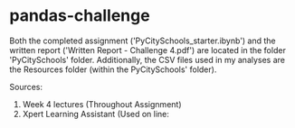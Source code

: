 # pandas-challenge

Both the completed assignment ('PyCitySchools_starter.ibynb') and the written report ('Written Report - Challenge 4.pdf') are located in the folder 'PyCitySchools' folder. Additionally, the CSV files used in my analyses are the Resources folder (within the PyCitySchools' folder).

Sources: 
1) Week 4 lectures (Throughout Assignment)
2) Xpert Learning Assistant (Used on line: 
